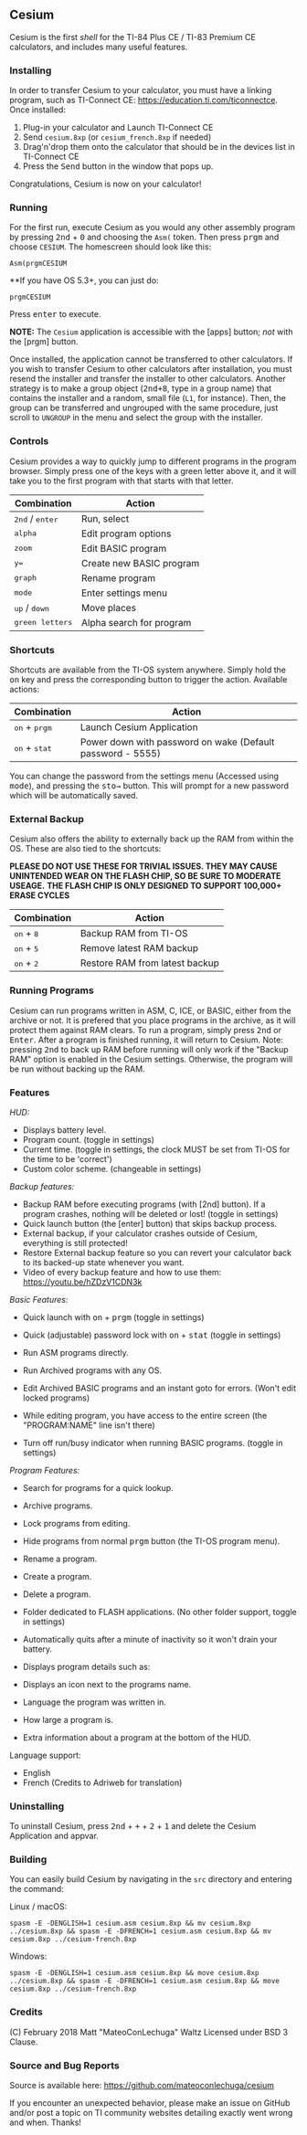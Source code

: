 ## Cesium

Cesium is the first *shell* for the TI-84 Plus CE / TI-83 Premium CE calculators, and includes many useful features.

### Installing

In order to transfer Cesium to your calculator, you must have a linking program, such as TI-Connect CE: https://education.ti.com/ticonnectce. Once installed:

1. Plug-in your calculator and Launch TI-Connect CE
2. Send `cesium.8xp` (or `cesium_french.8xp` if needed)
3. Drag'n'drop them onto the calculator that should be in the devices list in TI-Connect CE
4. Press the <kbd>Send</kbd> button in the window that pops up.

Congratulations, Cesium is now on your calculator!

### Running
For the first run, execute Cesium as you would any other assembly program by pressing <kbd>2nd</kbd> + <kbd>0</kbd> and choosing the `Asm(` token.
Then press <kbd>prgm</kbd> and choose `CESIUM`. The homescreen should look like this:

    Asm(prgmCESIUM

**If you have OS 5.3+, you can just do:

    prgmCESIUM

Press <kbd>enter</kbd> to execute.

**NOTE:** The `Cesium` application is accessible with the [apps] button; *not* with the [prgm] button.

Once installed, the application cannot be transferred to other calculators. If you wish to transfer Cesium to other calculators after installation, you must resend the installer and transfer the installer to other calculators.
Another strategy is to make a group object (<kbd>2nd</kbd><kbd>+</kbd><kbd>8</kbd>, type in a group name) that contains the installer and a random, small file (`L1`, for instance).  Then, the group can be transferred and ungrouped with the same procedure, just scroll to `UNGROUP` in the menu and select the group with the installer.

### Controls
Cesium provides a way to quickly jump to different programs in the program browser. Simply press one of the keys with a green letter above it, and it will take you to the first program with that starts with that letter.

| Combination     | Action                   |
|-----------------|--------------------------|
| <kbd>2nd</kbd> / <kbd>enter</kbd>     | Run, select              |
| <kbd>alpha</kbd>         | Edit program options     |
| <kbd>zoom</kbd>          | Edit BASIC program       |
| <kbd>y=</kbd>            | Create new BASIC program |
| <kbd>graph</kbd>         | Rename program           |
| <kbd>mode</kbd>          | Enter settings menu      |
| <kbd>up</kbd> / <kbd>down</kbd>       | Move places              |
| <kbd>green letters</kbd> | Alpha search for program |

### Shortcuts
Shortcuts are available from the TI-OS system anywhere. Simply hold the <kbd>on</kbd> key and press the corresponding button to trigger the action.
Available actions:

| Combination | Action                                                     |
|-------------|------------------------------------------------------------|
| <kbd>on</kbd> + <kbd>prgm</kbd> | Launch Cesium Application                                  |
| <kbd>on</kbd> + <kbd>stat</kbd> | Power down with password on wake (Default password - 5555) |

You can change the password from the settings menu (Accessed using <kbd>mode</kbd>), and pressing the <kbd>sto→</kbd> button. This will prompt for a new password which will be automatically saved.

### External Backup
Cesium also offers the ability to externally back up the RAM from within the OS. These are also tied to the shortcuts:

**PLEASE DO NOT USE THESE FOR TRIVIAL ISSUES. THEY MAY CAUSE UNINTENDED WEAR ON THE FLASH CHIP, SO BE SURE TO MODERATE USEAGE.**
**THE FLASH CHIP IS ONLY DESIGNED TO SUPPORT 100,000+ ERASE CYCLES**

| Combination | Action                                                     |
|-------------|------------------------------------------------------------|
| <kbd>on</kbd> + <kbd>8</kbd>    | Backup RAM from TI-OS                                      |
| <kbd>on</kbd> + <kbd>5</kbd>    | Remove latest RAM backup                                   |
| <kbd>on</kbd> + <kbd>2</kbd>    | Restore RAM from latest backup                             |

### Running Programs
Cesium can run programs written in ASM, C, ICE, or BASIC, either from the archive or not. It is prefered that you place programs in the archive, as it will protect them against RAM clears.
To run a program, simply press <kbd>2nd</kbd> or <kbd>Enter</kbd>. After a program is finished running, it will return to Cesium.
Note: pressing <kbd>2nd</kbd> to back up RAM before running will only work if the "Backup RAM" option is enabled in the Cesium settings. Otherwise, the program will be run without backing up the RAM.

### Features
*HUD:*
* Displays battery level.
* Program count. (toggle in settings)
* Current time. (toggle in settings, the clock MUST be set from TI-OS for the time to be 'correct')
* Custom color scheme. (changeable in settings)

*Backup features:*
* Backup RAM before executing programs (with [2nd] button). If a program crashes, nothing will be deleted or lost! (toggle in settings)
* Quick launch button (the [enter] button) that skips backup process.
* External backup, if your calculator crashes outside of Cesium, everything is still protected!
* Restore External backup feature so you can revert your calculator back to its backed-up state whenever you want.
* Video of every backup feature and how to use them: https://youtu.be/hZDzV1CDN3k

*Basic Features:*
* Quick launch with <kbd>on</kbd> + <kbd>prgm</kbd> (toggle in settings)
* Quick (adjustable) password lock with <kbd>on</kbd> + <kbd>stat</kbd> (toggle in settings)

* Run ASM programs directly.
* Run Archived programs with any OS.
* Edit Archived BASIC programs and an instant goto for errors. (Won't edit locked programs)
* While editing program, you have access to the entire screen (the "PROGRAM:NAME" line isn't there)
* Turn off run/busy indicator when running BASIC programs. (toggle in settings)

*Program Features:*
* Search for programs for a quick lookup.
* Archive programs.
* Lock programs from editing.
* Hide programs from normal <kbd>prgm</kbd> button (the TI-OS program menu).
* Rename a program.
* Create a program.
* Delete a program.

* Folder dedicated to FLASH applications. (No other folder support, toggle in settings)
* Automatically quits after a minute of inactivity so it won't drain your battery.

* Displays program details such as:
* Displays an icon next to the programs name.
* Language the program was written in.
* How large a program is.
* Extra information about a program at the bottom of the HUD.

Language support:
* English
* French (Credits to Adriweb for translation) 

### Uninstalling
To uninstall Cesium, press <kbd>2nd</kbd> + <kbd>+</kbd> + <kbd>2</kbd> + <kbd>1</kbd> and delete the Cesium Application and appvar.  

### Building
You can easily build Cesium by navigating in the `src` directory and entering the command:

Linux / macOS:

    spasm -E -DENGLISH=1 cesium.asm cesium.8xp && mv cesium.8xp ../cesium.8xp && spasm -E -DFRENCH=1 cesium.asm cesium.8xp && mv cesium.8xp ../cesium-french.8xp

Windows:

    spasm -E -DENGLISH=1 cesium.asm cesium.8xp && move cesium.8xp ../cesium.8xp && spasm -E -DFRENCH=1 cesium.asm cesium.8xp && move cesium.8xp ../cesium-french.8xp

### Credits
(C) February 2018 Matt "MateoConLechuga" Waltz
Licensed under BSD 3 Clause.

### Source and Bug Reports
Source is available here: https://github.com/mateoconlechuga/cesium

If you encounter an unexpected behavior, please make an issue on GitHub and/or post a topic on TI community websites detailing exactly went wrong and when. Thanks!
